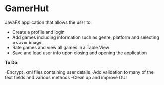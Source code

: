 # GamerHut
JavaFX application that allows the user to:

  * Create a profile and login
  * Add games including information such as genre, platform and selecting a cover image
  * Rate games and view all games in a Table View
  * Save and load user info upon closing and opening the application

**To Do**:

  -Encrypt .xml files containing user details
  -Add validation to many of the text fields and various methods
  -Clean up and improve GUI

